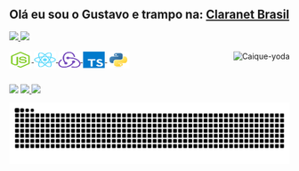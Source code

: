 ## Olá eu sou o Gustavo e trampo na: [Claranet Brasil](https://ciaware.com.br/)
 <div>
  <a href="https://github.com/GustavoMaga">
  <img height="160em" src="https://github-readme-stats.vercel.app/api?username=GustavoMaga&show_icons=true&theme=gotham&include_all_commits=true&count_private=true"/>
  <img height="160em" src="https://github-readme-stats.vercel.app/api/top-langs/?username=GustavoMaga&layout=compact&langs_count=16&theme=gotham"/>
</div>
<div style="display: inline_block"><br>
  <img align="center" alt="Caique-HTML" height="30" width="40" src="https://raw.githubusercontent.com/devicons/devicon/master/icons/nodejs/nodejs-original.svg">
  <img align="center" alt="Caique-CSS" height="30" width="40" src="https://raw.githubusercontent.com/devicons/devicon/master/icons/react/react-original.svg">
  <img align="center" alt="Caique-Js" height="30" width="40" src="https://raw.githubusercontent.com/devicons/devicon/master/icons/redux/redux-original.svg">
  <img align="center" alt="Caique-Js" height="30" width="40" src="https://raw.githubusercontent.com/devicons/devicon/master/icons/typescript/typescript-original.svg">
  <img align="center" alt="Caique-Js" height="30" width="40" src="https://raw.githubusercontent.com/devicons/devicon/master/icons/python/python-original.svg">
  <img align="right" alt="Caique-yoda" src="https://gif-avatars.com/img/150x150/sinbad.gif">
</div>
  
  ##

<div> 
  <a href="https://www.instagram.com/gusta_magal.dev" target="_blank"><img src="https://img.shields.io/badge/-Instagram-%23E4405F?style=for-the-badge&logo=instagram&logoColor=white" target="_blank"></a>
  <a href = "mailto: gustaprintf@outlook.com"><img src="https://img.shields.io/badge/-Gmail-%23333?style=for-the-badge&logo=gmail&logoColor=white" target="_blank">     </a>
  <a href="https://www.linkedin.com/in/gustavo-magalh%C3%A3es-da-s-ribeiro-b8616b11b/" target="_blank"><img src="https://img.shields.io/badge/-LinkedIn-%230077B5?style=for-the-badge&logo=linkedin&logoColor=white" target="_blank"></a> 

  ![Snake animation](https://github.com/CaiqueMenezes/CaiqueMenezes/blob/output/github-contribution-grid-snake.svg)
 
 </div>
